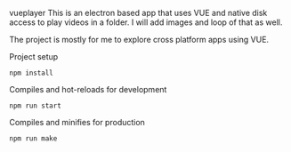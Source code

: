 vueplayer
This is an electron based app that uses VUE and native disk access to play videos in a folder. I will add images and loop of that as well.

The project is mostly for me to explore cross platform apps using VUE.

Project setup
```
npm install
```
Compiles and hot-reloads for development
```
npm run start
```
Compiles and minifies for production
```
npm run make
```